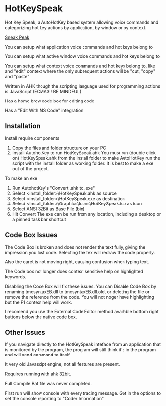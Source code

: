 # HotKeySpeak
Hot Key Speak, a AutoHotKey based system allowing voice commands and categorizing hot key actions by application, by window or by context.



[Sneak Peak](https://icuurd12b42.github.io/HKSHelp/default.html?topic=MainUI)


You can setup what application voice commands and hot keys belong to

You can setup what active window voice commands and hot keys belong to

You can setup what context voice commands and hot keys belong to, like and "edit" context where the only subsequent actions will be "cut, "copy" and "paste"

Written in AHK though the scripting language used for programming actions is JavaScript (ECMA3!! BE MINDFUL)

Has a home brew code box for editing code

Has a "Edit With MS Code" integration


## Installation

Install require components
1. Copy the files and folder structure on your PC
2. Install AutohotKey to run HotKeySpeak.ahk
You must run (double click on) HotKeySpeak.ahk from the install folder to make AutoHotKey run the script with the install folder as working folder. It is best to make a exe out of the project. 


To make an exe
1. Run AutohotKey's "Convert .ahk to .exe"
4. Select <install_folder>\HotKeySpeak.ahk as source
5. Select <install_folder>\HotKeySpeak.exe as destination
6. Select <install_folder>\Graphics\Icons\HotKeySpeak.ico as icon
7. Select ANSI 32Bit as Base File (bin)
8. Hit Convert
The exe can be run from any location, including a desktop or a pinned task bar shortcut


## Code Box Issues

The Code Box is broken and does not render the text fully, giving the impression you lost code. Selecting the tex will redraw the code properly. 

Also the caret is not moving right, causing confusion when typing text. 

The Code box not longer does context sensitive help on highlighted keywords.

Disabling the Code Box will fix these issues. You can Disable Code Box by renaming tmcsyntaxEB.dll to tmcsyntaxEB.dll.old, or deleting the file or remove the reference from the code. You will not noger have highlighting but the F1 context help will work.

I recomend you use the External Code Editor method available bottom right buttons below the native code box.



## Other Issues

If you navigate directly to the HotKeySpeak inteface from an application that is monitored by the program, the program will still think it's in the program and will send command to itself

It very old Javascipt engine, not all features are present. 

Requires running with ahk 32bit.

Full Compile Bat file was never completed.

First run will show console with every tracing message. Got in the options to set the console reporting to "Coder Information"
